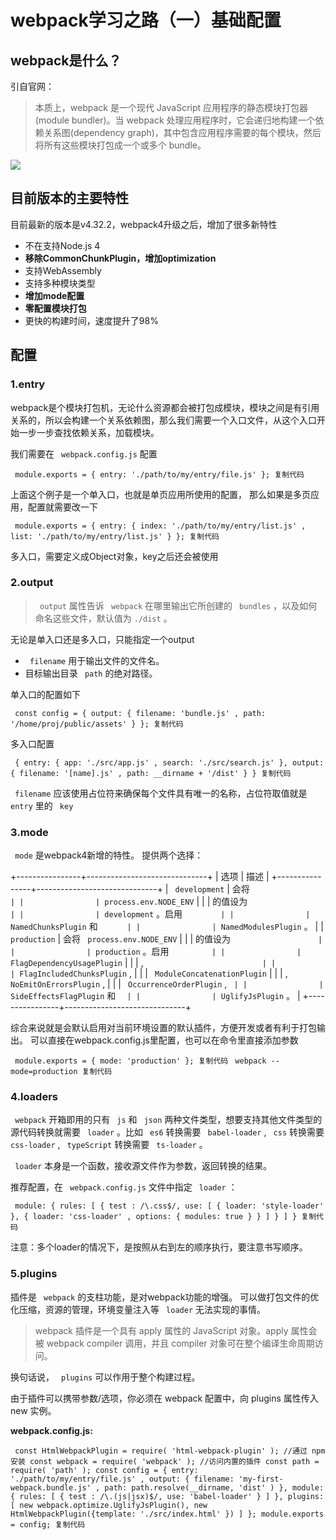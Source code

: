 # webpack学习之路（一）基础配置 #

## webpack是什么？ ##

引自官网：

> 
> 
> 
> 本质上，webpack 是一个现代 JavaScript 应用程序的静态模块打包器(module bundler)。当 webpack
> 处理应用程序时，它会递归地构建一个依赖关系图(dependency graph)，其中包含应用程序需要的每个模块，然后将所有这些模块打包成一个或多个
> bundle。
> 
> 

![](https://user-gold-cdn.xitu.io/2019/6/4/16b216222f208ff2?imageView2/0/w/1280/h/960/ignore-error/1)

## 目前版本的主要特性 ##

目前最新的版本是v4.32.2，webpack4升级之后，增加了很多新特性

* 不在支持Node.js 4
* **移除CommonChunkPlugin，增加optimization**
* 支持WebAssembly
* 支持多种模块类型
* **增加mode配置**
* **零配置模块打包**
* 更快的构建时间，速度提升了98%

## 配置 ##

### 1.entry ###

webpack是个模块打包机，无论什么资源都会被打包成模块，模块之间是有引用关系的，所以会构建一个关系依赖图，那么我们需要一个入口文件，从这个入口开始一步一步查找依赖关系，加载模块。

我们需要在 ` webpack.config.js` 配置

` module.exports = { entry: './path/to/my/entry/file.js' }; 复制代码`

上面这个例子是一个单入口，也就是单页应用所使用的配置， 那么如果是多页应用，配置就需要改一下

` module.exports = { entry: { index: './path/to/my/entry/list.js' , list: './path/to/my/entry/list.js' } }; 复制代码`

多入口，需要定义成Object对象，key之后还会被使用

### 2.output ###

> 
> 
> 
> ` output` 属性告诉 ` webpack` 在哪里输出它所创建的 ` bundles` ，以及如何命名这些文件，默认值为 `./dist` 。
> 
> 
> 

无论是单入口还是多入口，只能指定一个output

* ` filename` 用于输出文件的文件名。
* 目标输出目录 ` path` 的绝对路径。

单入口的配置如下

` const config = { output: { filename: 'bundle.js' , path: '/home/proj/public/assets' } }; 复制代码`

多入口配置

` { entry: { app: './src/app.js' , search: './src/search.js' }, output: { filename: '[name].js' , path: __dirname + '/dist' } } 复制代码`

` filename` 应该使用占位符来确保每个文件具有唯一的名称，占位符取值就是 ` entry` 里的 ` key`

### 3.mode ###

` mode` 是webpack4新增的特性。 提供两个选择：

+----------------+------------------------------+
|      选项      |             描述             |
+----------------+------------------------------+
| ` development` | 会将 `                       |
|                | process.env.NODE_ENV`        |
|                | 的值设为 `                   |
|                | development` 。启用 `        |
|                | NamedChunksPlugin` 和 `      |
|                | NamedModulesPlugin` 。       |
| ` production`  | 会将 ` process.env.NODE_ENV` |
|                | 的值设为 `                   |
|                | production` 。启用 `         |
|                | FlagDependencyUsagePlugin`   |
|                | , `                          |
|                | FlagIncludedChunksPlugin` ,  |
|                | ` ModuleConcatenationPlugin` |
|                | , ` NoEmitOnErrorsPlugin` ,  |
|                | ` OccurrenceOrderPlugin` , ` |
|                | SideEffectsFlagPlugin` 和 `  |
|                | UglifyJsPlugin` 。           |
+----------------+------------------------------+

综合来说就是会默认启用对当前环境设置的默认插件，方便开发或者有利于打包输出。 可以直接在webpack.config.js里配置，也可以在命令里直接添加参数

` module.exports = { mode: 'production' }; 复制代码` ` webpack --mode=production 复制代码`

### 4.loaders ###

` webpack` 开箱即用的只有 ` js` 和 ` json` 两种文件类型，想要支持其他文件类型的源代码转换就需要 ` loader` 。比如 ` es6` 转换需要 ` babel-loader` , ` css` 转换需要 ` css-loader` , ` typeScript` 转换需要 ` ts-loader` 。

` loader` 本身是一个函数，接收源文件作为参数，返回转换的结果。

推荐配置，在 ` webpack.config.js` 文件中指定 ` loader` ：

` module: { rules: [ { test : /\.css$/, use: [ { loader: 'style-loader' }, { loader: 'css-loader' , options: { modules: true } } ] } ] } 复制代码`

注意：多个loader的情况下，是按照从右到左的顺序执行，要注意书写顺序。

### 5.plugins ###

插件是 ` webpack` 的支柱功能，是对webpack功能的增强。 可以做打包文件的优化压缩，资源的管理，环境变量注入等 ` loader` 无法实现的事情。

> 
> 
> 
> webpack 插件是一个具有 apply 属性的 JavaScript 对象。apply 属性会被 webpack compiler 调用，并且
> compiler 对象可在整个编译生命周期访问。
> 
> 

换句话说， ` plugins` 可以作用于整个构建过程。

由于插件可以携带参数/选项，你必须在 webpack 配置中，向 plugins 属性传入 new 实例。

**webpack.config.js:**

` const HtmlWebpackPlugin = require( 'html-webpack-plugin' ); //通过 npm 安装 const webpack = require( 'webpack' ); //访问内置的插件 const path = require( 'path' ); const config = { entry: './path/to/my/entry/file.js' , output: { filename: 'my-first-webpack.bundle.js' , path: path.resolve(__dirname, 'dist' ) }, module: { rules: [ { test : /\.(js|jsx)$/, use: 'babel-loader' } ] }, plugins: [ new webpack.optimize.UglifyJsPlugin(), new HtmlWebpackPlugin({template: './src/index.html' }) ] }; module.exports = config; 复制代码`